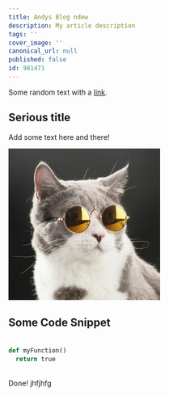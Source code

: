```yaml
---
title: Andys Blog ndew
description: My article description
tags: ''
cover_image: ''
canonical_url: null
published: false
id: 981471
---
```

Some random text with a [link](https://code.visualstudio.com).

## Serious title

Add some text here and there!

![and some pictures too](./assets/cat.jpeg)

## Some Code Snippet

```python

def myFunction()
  return true
  
```
Done!
jhfjhfg
